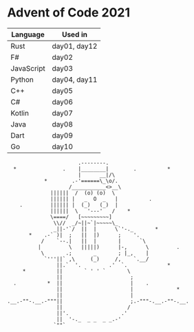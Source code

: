 # Advent of Code 2021 

| Language   | Used in      |
|------------|--------------|
| Rust       | day01, day12 |
| F#         | day02        |
| JavaScript | day03        |
| Python     | day04, day11 |
| C++        | day05        |
| C#         | day06        |
| Kotlin     | day07        |
| Java       | day08        |
| Dart       | day09        |
| Go         | day10        |

```
                       .--------.
  *               .    |________|        .          *
                       |      __|/\
            *        .-'======\_\o/.
                    /___________<>__\
              ||||||  /  (o) (o)  \
              |||||| |   _  O  _   |          .
    .         |||||| |  (_)   (_)  |
              ||||||  \   '---'   /    *
              \====/   [~~~~~~~~~]
               \\//  _/~||~`|~~~~~\_
               _||-'`/  ||  |      \`'-._       *
       *    .-` )|  ;   ||  |)      ;    '.
           /    `--.|   ||  |       |      `\
          |         \   |||||)      |-,      \         .
           \       .;       _       ; |_,    |
            `'''||` ,\     (_)     /,    `.__/
                ||.`  '.         .'  `.             *
     *          ||       ` ' ' `       \
                ||                      ;
  .          *  ||                      |    .
                ||                      |              *
                ||                      |
.__.-""-.__.-"""||                      ;.-"""-.__.-""-.__.
                ||                     /
                ||'.                 .'
                ||  '-._  _ _  _ _.-'
               `""`
```
